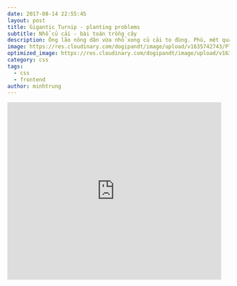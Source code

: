 ```yaml
---
date: 2017-08-14 22:55:45
layout: post
title: Gigantic Turnip - planting problems
subtitle: Nhổ củ cải - bài toán trồng cây
description: Ông lão nông dân vừa nhổ xong củ cải to đùng. Phù, mệt quá, nhưng không có thời gian nghỉ ngơi nữa, cần phải bắt đầu gieo cấy hạt cho vụ mùa sau thôi. Bạn hãy giúp ông lão tìm ra các cách trồng cây tối ưu nhé!
image: https://res.cloudinary.com/dogipandt/image/upload/v1635742743/Planting-problems_ssyuu8.png
optimized_image: https://res.cloudinary.com/dogipandt/image/upload/v1635742743/Planting-problems_ssyuu8.png
category: css
tags:
  - css
  - frontend
author: minhtrung
---
```


<iframe src="https://scratch.mit.edu/projects/566509821/embed" allowtransparency="true" width="485" height="402" frameborder="0" scrolling="no" allowfullscreen></iframe>










